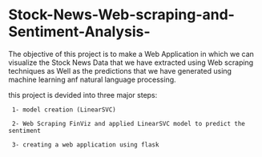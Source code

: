# Stock-News-Web-scraping-and-Sentiment-Analysis-

The objective of this project is to make a Web Application in which we can visualize
the Stock News Data that we have extracted using Web scraping techniques as Well as the predictions that
we have generated using machine learning anf natural language processing.

this project is devided into three major steps:

     1- model creation (LinearSVC)
     
     2- Web Scraping FinViz and applied LinearSVC model to predict the sentiment
     
     3- creating a web application using flask

